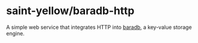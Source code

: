 # saint-yellow/baradb-http
A simple web service that integrates HTTP into [baradb](https://github.com/saint-yellow/baradb), a key-value storage engine.
